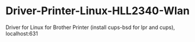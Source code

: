 # Driver-Printer-Linux-HLL2340-Wlan
Driver for Linux for Brother Printer (install cups-bsd for lpr and cups), localhost:631
